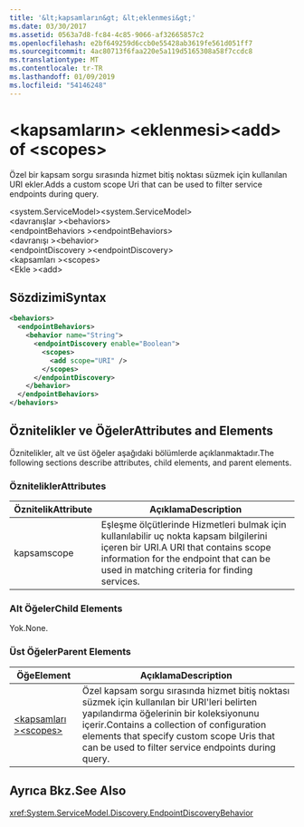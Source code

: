 ```yaml
---
title: '&lt;kapsamların&gt; &lt;eklenmesi&gt;'
ms.date: 03/30/2017
ms.assetid: 0563a7d8-fc84-4c85-9066-af32665857c2
ms.openlocfilehash: e2bf649259d6ccb0e55428ab3619fe561d051ff7
ms.sourcegitcommit: 4ac80713f6faa220e5a119d5165308a58f7ccdc8
ms.translationtype: MT
ms.contentlocale: tr-TR
ms.lasthandoff: 01/09/2019
ms.locfileid: "54146248"
---
```

# <a name="ltaddgt-of-ltscopesgt"></a><span data-ttu-id="43d1f-102">&lt;kapsamların&gt; &lt;eklenmesi&gt;</span><span class="sxs-lookup"><span data-stu-id="43d1f-102">&lt;add&gt; of &lt;scopes&gt;</span></span>
<span data-ttu-id="43d1f-103">Özel bir kapsam sorgu sırasında hizmet bitiş noktası süzmek için kullanılan URI ekler.</span><span class="sxs-lookup"><span data-stu-id="43d1f-103">Adds a custom scope Uri that can be used to filter service endpoints during query.</span></span>  
  
<span data-ttu-id="43d1f-104">\<system.ServiceModel></span><span class="sxs-lookup"><span data-stu-id="43d1f-104">\<system.ServiceModel></span></span>  
<span data-ttu-id="43d1f-105">\<davranışlar ></span><span class="sxs-lookup"><span data-stu-id="43d1f-105">\<behaviors></span></span>  
<span data-ttu-id="43d1f-106">\<endpointBehaviors ></span><span class="sxs-lookup"><span data-stu-id="43d1f-106">\<endpointBehaviors></span></span>  
<span data-ttu-id="43d1f-107">\<davranışı ></span><span class="sxs-lookup"><span data-stu-id="43d1f-107">\<behavior></span></span>  
<span data-ttu-id="43d1f-108">\<endpointDiscovery ></span><span class="sxs-lookup"><span data-stu-id="43d1f-108">\<endpointDiscovery></span></span>  
<span data-ttu-id="43d1f-109">\<kapsamları ></span><span class="sxs-lookup"><span data-stu-id="43d1f-109">\<scopes></span></span>  
<span data-ttu-id="43d1f-110">\<Ekle ></span><span class="sxs-lookup"><span data-stu-id="43d1f-110">\<add></span></span>  
  
## <a name="syntax"></a><span data-ttu-id="43d1f-111">Sözdizimi</span><span class="sxs-lookup"><span data-stu-id="43d1f-111">Syntax</span></span>  
  
```xml  
<behaviors>
  <endpointBehaviors>
    <behavior name="String">
      <endpointDiscovery enable="Boolean">
        <scopes>
          <add scope="URI" />
        </scopes>
      </endpointDiscovery>
    </behavior>
  </endpointBehaviors>
</behaviors>
```  
  
## <a name="attributes-and-elements"></a><span data-ttu-id="43d1f-112">Öznitelikler ve Öğeler</span><span class="sxs-lookup"><span data-stu-id="43d1f-112">Attributes and Elements</span></span>  
 <span data-ttu-id="43d1f-113">Öznitelikler, alt ve üst öğeler aşağıdaki bölümlerde açıklanmaktadır.</span><span class="sxs-lookup"><span data-stu-id="43d1f-113">The following sections describe attributes, child elements, and parent elements.</span></span>  
  
### <a name="attributes"></a><span data-ttu-id="43d1f-114">Öznitelikler</span><span class="sxs-lookup"><span data-stu-id="43d1f-114">Attributes</span></span>  
  
|<span data-ttu-id="43d1f-115">Öznitelik</span><span class="sxs-lookup"><span data-stu-id="43d1f-115">Attribute</span></span>|<span data-ttu-id="43d1f-116">Açıklama</span><span class="sxs-lookup"><span data-stu-id="43d1f-116">Description</span></span>|  
|---------------|-----------------|  
|<span data-ttu-id="43d1f-117">kapsam</span><span class="sxs-lookup"><span data-stu-id="43d1f-117">scope</span></span>|<span data-ttu-id="43d1f-118">Eşleşme ölçütlerinde Hizmetleri bulmak için kullanılabilir uç nokta kapsam bilgilerini içeren bir URI.</span><span class="sxs-lookup"><span data-stu-id="43d1f-118">A URI that contains scope information for the endpoint that can be used in matching criteria for finding services.</span></span>|  
  
### <a name="child-elements"></a><span data-ttu-id="43d1f-119">Alt Öğeler</span><span class="sxs-lookup"><span data-stu-id="43d1f-119">Child Elements</span></span>  
 <span data-ttu-id="43d1f-120">Yok.</span><span class="sxs-lookup"><span data-stu-id="43d1f-120">None.</span></span>  
  
### <a name="parent-elements"></a><span data-ttu-id="43d1f-121">Üst Öğeler</span><span class="sxs-lookup"><span data-stu-id="43d1f-121">Parent Elements</span></span>  
  
|<span data-ttu-id="43d1f-122">Öğe</span><span class="sxs-lookup"><span data-stu-id="43d1f-122">Element</span></span>|<span data-ttu-id="43d1f-123">Açıklama</span><span class="sxs-lookup"><span data-stu-id="43d1f-123">Description</span></span>|  
|-------------|-----------------|  
|[<span data-ttu-id="43d1f-124">\<kapsamları ></span><span class="sxs-lookup"><span data-stu-id="43d1f-124">\<scopes></span></span>](../../../../../docs/framework/configure-apps/file-schema/wcf/scopes.md)|<span data-ttu-id="43d1f-125">Özel kapsam sorgu sırasında hizmet bitiş noktası süzmek için kullanılan bir URI'leri belirten yapılandırma öğelerinin bir koleksiyonunu içerir.</span><span class="sxs-lookup"><span data-stu-id="43d1f-125">Contains a collection of configuration elements that specify custom scope Uris that can be used to filter service endpoints during query.</span></span>|  
  
## <a name="see-also"></a><span data-ttu-id="43d1f-126">Ayrıca Bkz.</span><span class="sxs-lookup"><span data-stu-id="43d1f-126">See Also</span></span>  
 <xref:System.ServiceModel.Discovery.EndpointDiscoveryBehavior>
